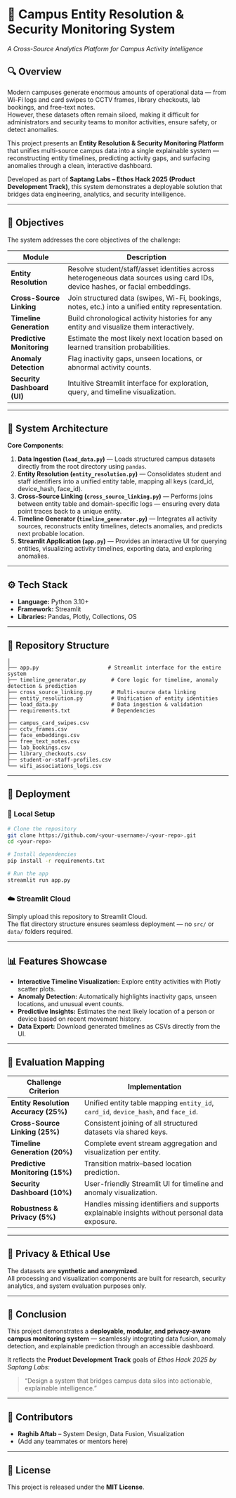 # 🏫 Campus Entity Resolution & Security Monitoring System
*A Cross-Source Analytics Platform for Campus Activity Intelligence*

## 🔍 Overview
Modern campuses generate enormous amounts of operational data — from Wi-Fi logs and card swipes to CCTV frames, library checkouts, lab bookings, and free-text notes.  
However, these datasets often remain siloed, making it difficult for administrators and security teams to monitor activities, ensure safety, or detect anomalies.

This project presents an **Entity Resolution & Security Monitoring Platform** that unifies multi-source campus data into a single explainable system — reconstructing entity timelines, predicting activity gaps, and surfacing anomalies through a clean, interactive dashboard.

Developed as part of **Saptang Labs – Ethos Hack 2025 (Product Development Track)**, this system demonstrates a deployable solution that bridges data engineering, analytics, and security intelligence.

---

## 🎯 Objectives
The system addresses the core objectives of the challenge:

| Module | Description |
|---------|--------------|
| **Entity Resolution** | Resolve student/staff/asset identities across heterogeneous data sources using card IDs, device hashes, or facial embeddings. |
| **Cross-Source Linking** | Join structured data (swipes, Wi-Fi, bookings, notes, etc.) into a unified entity representation. |
| **Timeline Generation** | Build chronological activity histories for any entity and visualize them interactively. |
| **Predictive Monitoring** | Estimate the most likely next location based on learned transition probabilities. |
| **Anomaly Detection** | Flag inactivity gaps, unseen locations, or abnormal activity counts. |
| **Security Dashboard (UI)** | Intuitive Streamlit interface for exploration, query, and timeline visualization. |

---

## 🧠 System Architecture
**Core Components:**

1. **Data Ingestion (`load_data.py`)** — Loads structured campus datasets directly from the root directory using `pandas`.  
2. **Entity Resolution (`entity_resolution.py`)** — Consolidates student and staff identifiers into a unified entity table, mapping all keys (card_id, device_hash, face_id).  
3. **Cross-Source Linking (`cross_source_linking.py`)** — Performs joins between entity table and domain-specific logs — ensuring every data point traces back to a unique entity.  
4. **Timeline Generator (`timeline_generator.py`)** — Integrates all activity sources, reconstructs entity timelines, detects anomalies, and predicts next probable location.  
5. **Streamlit Application (`app.py`)** — Provides an interactive UI for querying entities, visualizing activity timelines, exporting data, and exploring anomalies.

---

## ⚙️ Tech Stack
- **Language:** Python 3.10+  
- **Framework:** Streamlit  
- **Libraries:** Pandas, Plotly, Collections, OS  

---

## 📂 Repository Structure
```
│
├── app.py                      # Streamlit interface for the entire system
├── timeline_generator.py        # Core logic for timeline, anomaly detection & prediction
├── cross_source_linking.py      # Multi-source data linking
├── entity_resolution.py         # Unification of entity identities
├── load_data.py                 # Data ingestion & validation
├── requirements.txt             # Dependencies
│
├── campus_card_swipes.csv
├── cctv_frames.csv
├── face_embeddings.csv
├── free_text_notes.csv
├── lab_bookings.csv
├── library_checkouts.csv
├── student-or-staff-profiles.csv
└── wifi_associations_logs.csv
```

---

## 🚀 Deployment
### 🔧 Local Setup
```bash
# Clone the repository
git clone https://github.com/<your-username>/<your-repo>.git
cd <your-repo>

# Install dependencies
pip install -r requirements.txt

# Run the app
streamlit run app.py
```

### ☁️ Streamlit Cloud
Simply upload this repository to Streamlit Cloud.  
The flat directory structure ensures seamless deployment — no `src/` or `data/` folders required.

---

## 📊 Features Showcase
- **Interactive Timeline Visualization:** Explore entity activities with Plotly scatter plots.  
- **Anomaly Detection:** Automatically highlights inactivity gaps, unseen locations, and unusual event counts.  
- **Predictive Insights:** Estimates the next likely location of a person or device based on recent movement history.  
- **Data Export:** Download generated timelines as CSVs directly from the UI.

---

## 🧩 Evaluation Mapping
| Challenge Criterion | Implementation |
|----------------------|----------------|
| **Entity Resolution Accuracy (25%)** | Unified entity table mapping `entity_id`, `card_id`, `device_hash`, and `face_id`. |
| **Cross-Source Linking (25%)** | Consistent joining of all structured datasets via shared keys. |
| **Timeline Generation (20%)** | Complete event stream aggregation and visualization per entity. |
| **Predictive Monitoring (15%)** | Transition matrix–based location prediction. |
| **Security Dashboard (10%)** | User-friendly Streamlit UI for timeline and anomaly visualization. |
| **Robustness & Privacy (5%)** | Handles missing identifiers and supports explainable insights without personal data exposure. |

---

## 🔐 Privacy & Ethical Use
The datasets are **synthetic and anonymized**.  
All processing and visualization components are built for research, security analytics, and system evaluation purposes only.

---

## 🏁 Conclusion
This project demonstrates a **deployable, modular, and privacy-aware campus monitoring system** — seamlessly integrating data fusion, anomaly detection, and explainable prediction through an accessible dashboard.

It reflects the **Product Development Track** goals of *Ethos Hack 2025 by Saptang Labs*:  
> “Design a system that bridges campus data silos into actionable, explainable intelligence.”

---

## 👥 Contributors
- **Raghib Aftab** – System Design, Data Fusion, Visualization  
- (Add any teammates or mentors here)

---

## 🧾 License
This project is released under the **MIT License**.
